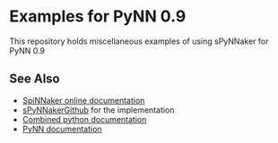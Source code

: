 
Examples for PyNN 0.9
=====================

This repository holds miscellaneous examples of using sPyNNaker for PyNN 0.9

See Also
--------
 * [SpiNNaker online documentation](http://spinnakermanchester.github.io/)
 * [sPyNNakerGithub](/SpiNNakerManchester/sPyNNaker) for the implementation
 * [Combined python documentation](http://spinnakermanchester.readthedocs.io/en/7.0.0)
 * [PyNN documentation](http://neuralensemble.org/docs/PyNN)
